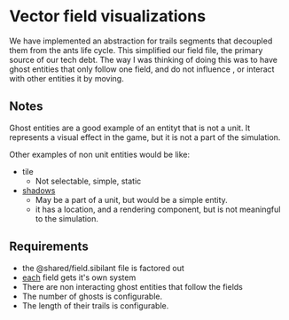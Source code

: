 # Vector field visualizations

We have implemented an abstraction for trails segments that decoupled them
from the ants life cycle. This simplified our field file,
the primary source of our tech debt.
The way I was thinking of doing this was to have ghost entities that only
follow one field, and do not influence , or interact with other entities it by moving.

## Notes

Ghost entities are a good example of an entityt that is not a unit.
It represents a visual effect in the game, but it is not a part of the simulation.

Other examples of non unit entities would be like:
- tile
  - Not selectable, simple, static
- [shadows](shadows.md)
  - May be a part of a unit, but would be a simple entity.
  - it has a location, and a rendering component,
    but is not meaningful to the simulation.

## Requirements

- the @shared/field.sibilant file is factored out
- [each](../../docs/Pools/Dynamic/each.md) field gets it's own system
- There are non interacting ghost entities that follow the fields
- The number of ghosts is configurable.
- The length of their trails is configurable.